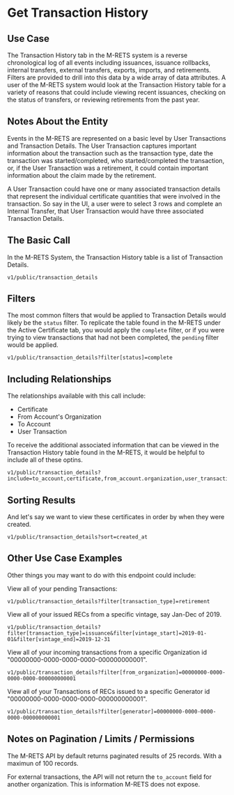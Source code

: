 # Get Transaction History

## Use Case

The Transaction History tab in the M-RETS system is a reverse chronological log of all events including issuances, issuance rollbacks, internal transfers, external transfers, exports, imports, and retirements. Filters are provided to drill into this data by a wide array of data attributes. A user of the M-RETS system would look at the Transaction History table for a variety of reasons that could include viewing recent issuances, checking on the status of transfers, or reviewing retirements from the past year.

## Notes About the Entity

Events in the M-RETS are represented on a basic level by User Transactions and Transaction Details. The User Transaction captures important information about the transaction such as the transaction type, date the transaction was started/completed, who started/completed the transaction, or, if the User Transaction  was a retirement, it could contain important information about the claim made by the retirement.

A User Transaction could have one or many associated transaction details that represent the individual certificate quantities that were involved in the transaction. So say in the UI, a user were to select 3 rows and complete an Internal Transfer, that User Transaction would have three associated Transaction Details.

## The Basic Call

In the M-RETS System, the Transaction History table is a list of Transaction Details.

```
v1/public/transaction_details
```

## Filters

The most common filters that would be applied to Transaction Details would likely be the `status` filter. To replicate the table found in the M-RETS under the Active Certificate tab, you would apply the `complete` filter, or if you were trying to view transactions that had not been completed, the `pending` filter would be applied.

```
v1/public/transaction_details?filter[status]=complete
```

## Including Relationships

The relationships available with this call include:

* Certificate
* From Account's Organization
* To Account
* User Transaction

To receive the additional associated information that can be viewed in the Transaction History table found in the M-RETS, it would be helpful to include all of these optins.

```
v1/public/transaction_details?include=to_account,certificate,from_account.organization,user_transaction
```

## Sorting Results

And let's say we want to view these certificates in order by when they were created.

```
v1/public/transaction_details?sort=created_at
```

## Other Use Case Examples

Other things you may want to do with this endpoint could include:

View all of your pending Transactions:
```
v1/public/transaction_details?filter[transaction_type]=retirement
```

View all of your issued RECs from a specific vintage, say Jan-Dec of 2019.
```
v1/public/transaction_details?filter[transaction_type]=issuance&filter[vintage_start]=2019-01-01&filter[vintage_end]=2019-12-31
```

View all of your incoming transactions from a specific Organization id "00000000-0000-0000-0000-000000000001".

```
v1/public/transaction_details?filter[from_organization]=00000000-0000-0000-0000-000000000001
```

View all of your Transactions of RECs issued to a specific Generator id "00000000-0000-0000-0000-000000000001".
```
v1/public/transaction_details?filter[generator]=00000000-0000-0000-0000-000000000001
```

## Notes on Pagination / Limits / Permissions

The M-RETS API by default returns paginated results of 25 records. With a maximun of 100 records.

For external transactions, the API will not return the `to_account` field for another organization. This is information M-RETS does not expose.
